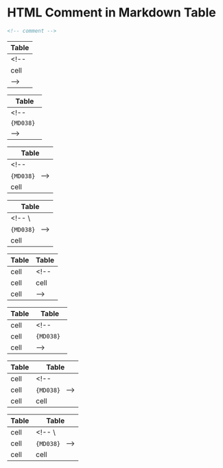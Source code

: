 # HTML Comment in Markdown Table

```xml
<!-- comment -->
```

| Table |
|-------|
| <!--  |
| cell  |
| -->   |

| Table      |
|------------|
| <!--       |
| `{MD038} ` |
| -->        |

| Table          |
|----------------|
| <!--
  `{MD038} ` --> |
| cell           |

| Table          |
|----------------|
| <!--           \
  `{MD038} ` --> |
| cell           |

| Table | Table |
|-------|-------|
| cell  | <!--  |
| cell  | cell  |
| cell  | -->   |

| Table | Table      |
|-------|------------|
| cell  | <!--       |
| cell  | `{MD038} ` |
| cell  | -->        |

| Table | Table          |
|-------|----------------|
| cell  | <!--
| cell  | `{MD038} ` --> |
| cell  | cell           |

| Table | Table          |
|-------|----------------|
| cell  | <!--           \
| cell  | `{MD038} ` --> |
| cell  | cell           |
